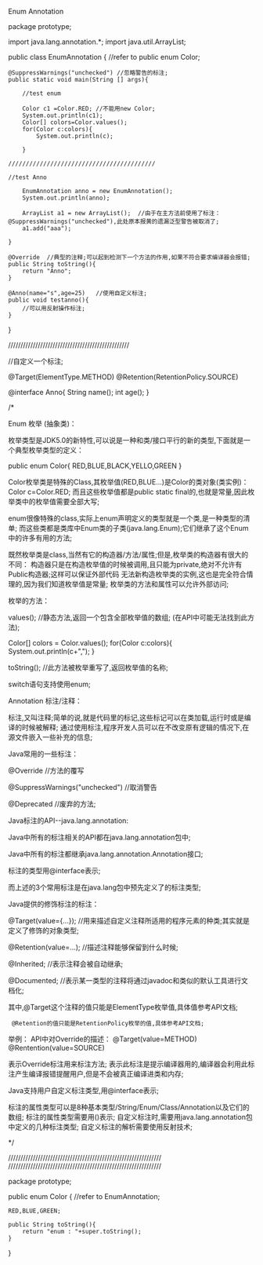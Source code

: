 Enum Annotation

package prototype;

import java.lang.annotation.*;
import java.util.ArrayList;


public class EnumAnnotation { //refer to public enum Color;
	
	@SuppressWarnings("unchecked") //忽略警告的标注;
	public static void main(String [] args){
		
		//test enum
		
		Color c1 =Color.RED; //不能用new Color;
		System.out.println(c1);
		Color[] colors=Color.values();
		for(Color c:colors){
			System.out.println(c);
			
		}
		
	//////////////////////////////////////////
		
	//test Anno
		
		EnumAnnotation anno = new EnumAnnotation();
		System.out.println(anno);
		
		ArrayList a1 = new ArrayList();  //由于在主方法前使用了标注：@SuppressWarnings("unchecked"),此处原本报黄的遗漏泛型警告被取消了;
		a1.add("aaa");
		
	}
	
	@Override  //典型的注释;可以起到检测下一个方法的作用,如果不符合要求编译器会报错;
	public String toString(){
		return "Anno";
	}

	@Anno(name="s",age=25)   //使用自定义标注;
	public void testanno(){
		//可以用反射操作标注;
	}
	
}


/////////////////////////////////////////////////

//自定义一个标注;

@Target(ElementType.METHOD)
@Retention(RetentionPolicy.SOURCE)

@interface Anno{
	String name();
	int age();
}



/*

Enum 枚举 (抽象类)：

枚举类型是JDK5.0的新特性,可以说是一种和类/接口平行的新的类型,下面就是一个典型枚举类型的定义：

public enum Color{
	RED,BLUE,BLACK,YELLO,GREEN
}

Color枚举类是特殊的Class,其枚举值(RED,BLUE...)是Color的类对象(类实例)： Color c=Color.RED;
而且这些枚举值都是public static final的,也就是常量,因此枚举类中的枚举值需要全部大写;


enum很像特殊的class,实际上enum声明定义的类型就是一个类,是一种类型的清单;
而这些类都是类库中Enum类的子类(java.lang.Enum<E>);它们继承了这个Enum中的许多有用的方法;

既然枚举类是class,当然有它的构造器/方法/属性;但是,枚举类的构造器有很大的不同：
构造器只是在构造枚举值的时候被调用,且只能为private,绝对不允许有Public构造器;这样可以保证外部代码
无法新构造枚举类的实例,这也是完全符合情理的,因为我们知道枚举值是常量;
枚举类的方法和属性可以允许外部访问;

枚举的方法：

values();  //静态方法,返回一个包含全部枚举值的数组; (在API中可能无法找到此方法);

Color[] colors = Color.values();
 for(Color c:colors){
 System.out.println(c+",");
 }
 
 toString();  //此方法被枚举重写了,返回枚举值的名称;
 
 switch语句支持使用enum;



Annotation 标注/注释：

标注,又叫注释;简单的说,就是代码里的标记,这些标记可以在类加载,运行时或是编译的时候被解释;
通过使用标注,程序开发人员可以在不改变原有逻辑的情况下,在源文件嵌入一些补充的信息;

Java常用的一些标注：

@Override  //方法的覆写

@SuppressWarnings("unchecked")  //取消警告

@Deprecated //废弃的方法;



Java标注的API--java.lang.annotation:

Java中所有的标注相关的API都在java.lang.annotation包中;

Java中所有的标注都继承java.lang.annotation.Annotation接口;

标注的类型用@interface表示;

而上述的3个常用标注是在java.lang包中预先定义了的标注类型;


Java提供的修饰标注的标注：

@Target(value={...});  //用来描述自定义注释所适用的程序元素的种类;其实就是定义了修饰的对象类型;

@Retention(value=...);  //描述注释能够保留到什么时候;

@Inherited;  //表示注释会被自动继承;

@Documented;  //表示某一类型的注释将通过javadoc和类似的默认工具进行文档化;

其中,@Target这个注释的值只能是ElementType枚举值,具体值参考API文档;

	 @Retention的值只能是RetentionPolicy枚举的值,具体参考API文档;
	 
	 
举例： API中对Override的描述：
@Target(value=METHOD)
@Rentention(value=SOURCE)

表示Override标注用来标注方法;
表示此标注是提示编译器用的,编译器会利用此标注产生编译报错提醒用户,但是不会被真正编译进类和内存;



Java支持用户自定义标注类型,用@interface表示;

标注的属性类型可以是8种基本类型/String/Enum/Class/Annotation以及它们的数组;
标注的属性类型需要用()表示;
自定义标注时,需要用java.lang.annotation包中定义的几种标注类型;
自定义标注的解析需要使用反射技术;


*/


//////////////////////////////////////////////////////////////
//////////////////////////////////////////////////////////////



package prototype;

public enum Color {  //refer to EnumAnnotation;
	
	RED,BLUE,GREEN;
	
	public String toString(){
		return "enum : "+super.toString();
	}

}



